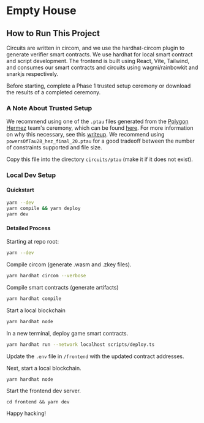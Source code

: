 # Empty House

## How to Run This Project

Circuits are written in circom, and we use the hardhat-circom plugin to generate verifier smart contracts. We use hardhat for local smart contract and script development. The frontend is built using React, Vite, Tailwind, and consumes our smart contracts and circuits using wagmi/rainbowkit and snarkjs respectively. 

Before starting, complete a Phase 1 trusted setup ceremony or download the results of a completed ceremony.

### A Note About Trusted Setup

We recommend using one of the `.ptau` files generated from the [Polygon Hermez](https://blog.hermez.io/polygon-hermez-team/) team's ceremony, which can be found [here](https://www.dropbox.com/sh/mn47gnepqu88mzl/AACaJkBU7mmCq8uU8ml0-0fma?dl=0). For more information on why this necessary, see this [writeup](https://github.com/projectsophon/hardhat-circom#powers-of-tau). We recommend using `powersOfTau28_hez_final_20.ptau` for a good tradeoff between the number of constraints supported and file size.

Copy this file into the directory `circuits/ptau` (make it if it does not exist).

### Local Dev Setup

#### Quickstart

```bash
yarn --dev
yarn compile && yarn deploy
yarn dev
```

#### Detailed Process

Starting at repo root:

```bash
yarn --dev
```

Compile circom (generate .wasm and .zkey files).

```bash
yarn hardhat circom --verbose
```

Compile smart contracts (generate artifacts)

```bash
yarn hardhat compile
```

Start a local blockchain

```bash
yarn hardhat node
```

In a new terminal, deploy game smart contracts.

```bash
yarn hardhat run --network localhost scripts/deploy.ts
```

Update the `.env` file in `/frontend` with the updated contract addresses.

Next, start a local blockchain.

```
yarn hardhat node
```

Start the frontend dev server.

```
cd frontend && yarn dev
```

Happy hacking!
